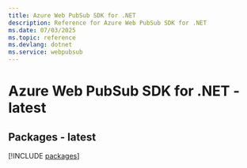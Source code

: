 ```yaml
---
title: Azure Web PubSub SDK for .NET
description: Reference for Azure Web PubSub SDK for .NET
ms.date: 07/03/2025
ms.topic: reference
ms.devlang: dotnet
ms.service: webpubsub
---
```

# Azure Web PubSub SDK for .NET - latest
## Packages - latest
[!INCLUDE [packages](web-pubsub-index.md)]